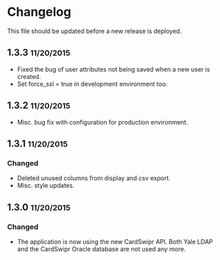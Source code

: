 # Changelog

This file should be updated before a new release is deployed.

## 1.3.3 <small>11/20/2015</small>
* Fixed the bug of user attributes not being saved when a new user is created.
* Set force_ssl = true in development environment too.

## 1.3.2 <small>11/20/2015</small>
* Misc. bug fix with configuration for production environment.

## 1.3.1 <small>11/20/2015</small>

### Changed
* Deleted unused columns from display and csv export.
* Misc. style updates.

## 1.3.0 <small>11/20/2015</small>

### Changed
* The application is now using the new CardSwipr API. Both Yale LDAP and the CardSwipr Oracle database are not used any more.
